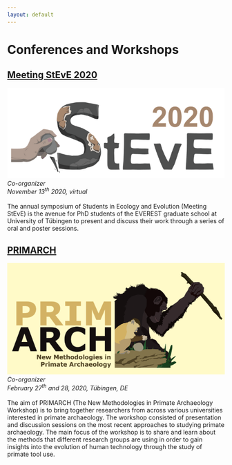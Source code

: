 ```yaml
---
layout: default
---
```


# Conferences and Workshops

## [Meeting StEvE 2020](https://uni-tuebingen.de/en/180663)
![steve2020](./assets/img/steve2020.png)<br />
*Co-organizer*<br />
*November 13<sup>th</sup> 2020, virtual*<br />
<br />
The annual symposium of Students in Ecology and Evolution (Meeting StEvE) is the avenue for PhD students of the EVEREST graduate school at University of Tübingen to present and discuss their work through a series of oral and poster sessions.

## [PRIMARCH](https://sites.google.com/view/primarch-workshop/home?authuser=0)
![primark](./assets/img/primark.png)<br />
*Co-organizer*<br />
*February 27<sup>th</sup> and 28, 2020, Tübingen, DE*<br />
<br />
The aim of PRIMARCH (The New Methodologies in Primate Archaeology Workshop) is to bring together researchers from across various universities interested in primate archaeology. The workshop consisted of presentation and discussion sessions on the most recent approaches to studying primate archaeology. The main focus of the workshop is to share and learn about the methods that different research groups are using in order to gain insights into the evolution of human technology through the study of primate tool use.
